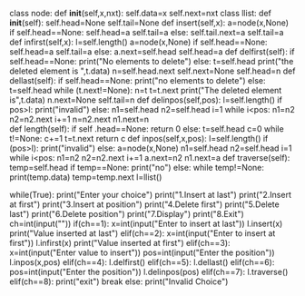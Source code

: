 class node:
    def __init__(self,x,nxt):
        self.data=x
        self.next=nxt
class llist:
    def __init__(self):
        self.head=None
        self.tail=None
    def insert(self,x):
        a=node(x,None)
        if self.head==None:
            self.head=a
            self.tail=a
        else:
            self.tail.next=a
            self.tail=a
    def infirst(self,x):
        l=self.length()
        a=node(x,None)
        if self.head==None:
            self.head=a
            self.tail=a
        else:
            a.next=self.head
            self.head=a
    def delfirst(self):
        if self.head==None:
            print("No elements to delete")
        else:
            t=self.head
            print("the deleted element is ",t.data)
            n=self.head.next
            self.next=None
            self.head=n
    def dellast(self):
        if self.head==None:
            print("no elements to delete")
        else:
            t=self.head
            while (t.next!=None):
                n=t
                t=t.next
            print("The deleted element is",t.data)
            n.next=None
            self.tail=n
    def delinpos(self,pos):
        l=self.length()
        if pos>l:
            print("invalid")
        else:
            n1=self.head
            n2=self.head
            i=1
            while i<pos:
                n1=n2
                n2=n2.next
                i+=1
            n=n2.next
            n1.next=n           
    def length(self):
        if self .head==None:
            return 0
        else:
            t=self.head
            c=0
            while t!=None:
                c+=1
                t=t.next
            return c
    def inpos(self,x,pos):
        l=self.length()
        if (pos>l):
            print("invalid")
        else:
            a=node(x,None)
            n1=self.head
            n2=self.head
            i=1
            while i<pos:
                n1=n2
                n2=n2.next
                i+=1
            a.next=n2
            n1.next=a
    def traverse(self):
        temp=self.head
        if temp==None:
            print("no")
        else:
            while temp!=None:
                print(temp.data)
                temp=temp.next
l=llist()

while(True):
    print("Enter your choice")
    print("1.Insert at last")
    print("2.Insert at first")
    print("3.Insert at position")
    print("4.Delete first")
    print("5.Delete last")
    print("6.Delete position")
    print("7.Display")
    print("8.Exit")
    ch=int(input(""))
    if(ch==1):
        x=int(input("Enter to insert at last"))
        l.insert(x)
        print("Value inserted at last")
    elif(ch==2):
        x=int(input("Enter to insert at first"))
        l.infirst(x)
        print("Value inserted at first")
    elif(ch==3):
        x=int(input("Enter value to insert"))
        pos=int(input("Enter the position"))
        l.inpos(x,pos)
    elif(ch==4):
        l.delfirst()
    elif(ch==5):
        l.dellast()
    elif(ch==6):
        pos=int(input("Enter the position"))
        l.delinpos(pos)
    elif(ch==7):
        l.traverse()    
    elif(ch==8):
        print("exit")
        break
    else:
        print("Invalid Choice")
